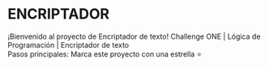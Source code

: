 # ENCRIPTADOR
¡Bienvenido al proyecto de Encriptador de texto!
Challenge ONE | Lógica de Programación | Encriptador de texto    
Pasos principales: Marca este proyecto con una estrella ⭐
